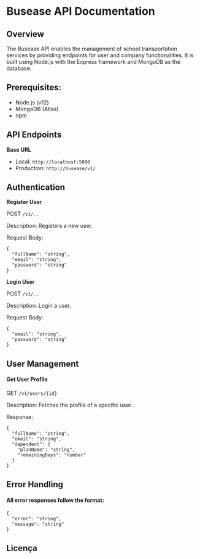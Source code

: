 # Busease API Documentation

## Overview
The Busease API enables the management of school transportation services by providing endpoints for user and company functionalities. It is built using Node.js with the Express framework and MongoDB as the database.

## Prerequisites:
- Node.js (v12)
- MongoDB (Atlas)
- npm

## API Endpoints
 **Base URL**
 - Local: `http://localhost:5000`
- Production: `http://busease/v1/`

## Authentication
**Register User**

POST `/v1/..`

Description: Registers a new user.

Request Body:
```http
{  
  "fullName": "string",  
  "email": "string",  
  "password": "string"  
}
```

**Login User**

POST `/v1/..`

Description: Login a user.

Request Body:
```http
{  
  "email": "string",  
  "password": "string"  
}
```
## User Management
#### Get User Profile

GET `/v1/users/{id}`

Description: Fetches the profile of a specific user.

Response:
```http
{  
  "fullName": "string",  
  "email": "string", 
  "dependent": {  
    "planName": "string",  
    "remainingDays": "number"  
  }  
}  
```

## Error Handling
#### All error responses follow the format:
```http
{  
  "error": "string",  
  "message": "string"  
} 
```

## Licença


